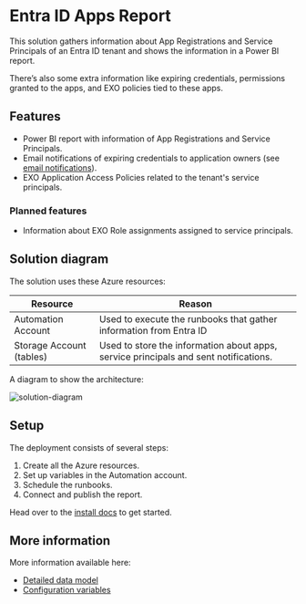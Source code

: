 # Entra ID Apps Report

This solution gathers information about App Registrations and Service Principals of an Entra ID tenant and shows the information in a Power BI report.

There’s also some extra information like expiring credentials, permissions granted to the apps, and EXO policies tied to these apps.

## Features

* Power BI report with information of App Registrations and Service Principals.
* Email notifications of expiring credentials to application owners (see [email notifications](https://github.com/jesusfer/apps-report/wiki/Email-Notifications)).
* EXO Application Access Policies related to the tenant's service principals.

### Planned features

* Information about EXO Role assignments assigned to service principals.

## Solution diagram

The solution uses these Azure resources:

Resource|Reason
-|-
Automation Account | Used to execute the runbooks that gather information from Entra ID
Storage Account (tables) | Used to store the information about apps, service principals and sent notifications.

A diagram to show the architecture:

![solution-diagram](https://github.com/jesusfer/apps-report/wiki/img/solution-diagram.png)

## Setup

The deployment consists of several steps:

1. Create all the Azure resources.
2. Set up variables in the Automation account.
3. Schedule the runbooks.
4. Connect and publish the report.

Head over to the [install docs](https://github.com/jesusfer/apps-report/wiki/Installation-instructions) to get started.

## More information

More information available here:

* [Detailed data model](https://github.com/jesusfer/apps-report/wiki/Data-model)
* [Configuration variables](https://github.com/jesusfer/apps-report/wiki/Installation-instructions#variables)
